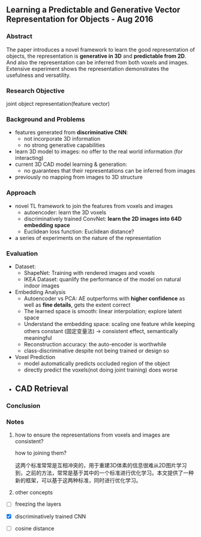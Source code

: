 ## Learning a Predictable and Generative Vector Representation for Objects - Aug 2016

### Abstract

The paper introduces a novel framework to learn the good representation of objects, the representation is **generative in 3D** and **predictable from 2D**. And also the representation can be inferred from both voxels and images. Extensive experiment shows the representation demonstrates the usefulness and versatility.

### Research Objective

joint object representation(feature vector)

### Background and Problems

* features generated from **discriminative CNN**: 
  * not incorporate 3D information
  * no strong generative capabilities
* learn 3D model to images: no offer to the real world information (for interacting)
* current 3D CAD model learning & generation:
  * no guarantees that their representations can be inferred from images
* previously no mapping from images to 3D structure

### Approach

* novel TL framework to join the features from voxels and images
  * autoencoder: learn the 3D voxels
  * discriminatively trained ConvNet: **learn the 2D images into 64D embedding space**
  * Euclidean loss function: Euclidean distance?
* a series of experiments on the nature of the representation

### Evaluation

- Dataset:
  - ShapeNet: Training  with rendered images and voxels
  - IKEA Dataset: quanlify the performance of the model on natural indoor images
- Embedding Analysis
  - Autoencoder vs PCA: AE outperforms with **higher confidence** as well as **fine details**, gets the extent correct
  - The learned space is smooth: linear interpolation; explore latent space
  - Understand the embedding space: scaling one feature while keeping others constant (固定变量法) -> consistent effect, semantically meaningful
  - Reconstruction accuracy: the auto-encoder is worthwhile
  - class-discriminative despite not being trained or design so
- Voxel Prediction
  - model automatically predicts occluded region of the object
  - directly predict the voxels(not doing joint training) does worse
- CAD Retrieval
  - 



### Conclusion



### Notes

1. how to ensure the representations from voxels and images are consistent?

   how to joining them?

   这两个标准常常是互相冲突的，用于重建3D体素的信息很难从2D图片学习到，之前的方法，常常是基于其中的一个标准进行优化学习。本文提供了一种新的框架，可以基于这两种标准，同时进行优化学习。

2. other concepts

- [ ] freezing the layers
- [x] discriminatively trained CNN
- [ ] cosine distance













